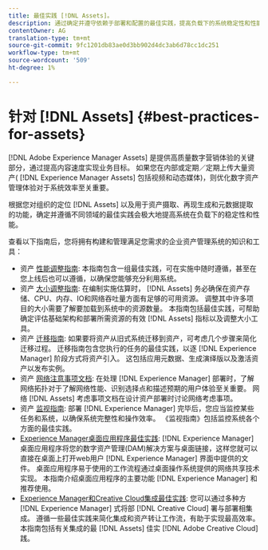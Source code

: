 ```yaml
---
title: 最佳实践 [!DNL Assets]。
description: 通过确定并遵守依赖于部署和配置的最佳实践，提高负载下的系统稳定性和性能。
contentOwner: AG
translation-type: tm+mt
source-git-commit: 9fc1201db83ae0d3bb902d4dc3ab6d78cc1dc251
workflow-type: tm+mt
source-wordcount: '509'
ht-degree: 1%

---
```



# 针对 [!DNL Assets] {#best-practices-for-assets}

[!DNL Adobe Experience Manager Assets] 是提供高质量数字营销体验的关键部分，通过提高内容速度实现业务目标。 如果您在内部或定期／定期上传大量资产( [!DNL Experience Manager Assets] 包括视频和动态媒体)，则优化数字资产管理体验对于系统效率至关重要。

根据您对组织的定位 [!DNL Assets] 以及用于资产摄取、再现生成和元数据提取的功能，确定并遵循不同领域的最佳实践会极大地提高系统在负载下的稳定性和性能。

查看以下指南后，您将拥有构建和管理满足您需求的企业资产管理系统的知识和工具：

* 资产 [性能调整指南](/help/assets/performance-tuning-guidelines.md): 本指南包含一组最佳实践，可在实施中随时遵循，甚至在您上线后也可以遵循，以确保您能够充分利用系统。
* 资产 [大小调整指南](/help/assets/assets-sizing-guide.md): 在编制实施估算时， [!DNL Assets] 务必确保在资产存储、CPU、内存、IO和网络吞吐量方面有足够的可用资源。 调整其中许多项目的大小需要了解要加载到系统中的资源数量。 本指南包括最佳实践，可帮助确定评估基础架构和部署所需资源的有效 [!DNL Assets] 指标以及调整大小工具。
* 资产 [迁移指南](/help/assets/assets-migration-guide.md): 如果要将资产从旧式系统迁移到资产，可考虑几个步骤来简化迁移过程。 迁移指南包含您执行的任务的最佳实践，以逐 [!DNL Experience Manager] 阶段方式将资产引入。 这包括应用元数据、生成演绎版以及激活资产以发布实例。
* 资产 [网络注意事项文档](/help/assets/assets-network-considerations.md): 在处理 [!DNL Experience Manager] 部署时，了解网络拓扑对于了解网络性能、识别选择点和描述预期的用户体验至关重要。 网络 [!DNL Assets] 考虑事项文档在设计资产部署时讨论网络考虑事项。
* 资产 [监视指南](/help/assets/assets-monitoring-best-practices.md): 部署 [!DNL Experience Manager] 完毕后，您应当监控某些任务和系统，以确保系统完整性和操作效率。 《监视指南》包括监控系统各个方面的最佳实践。
* [Experience Manager桌面应用程序最佳实践](https://docs.adobe.com/content/help/zh-Hans/experience-manager-desktop-app/using/introduction.html): [!DNL Experience Manager] 桌面应用程序将您的数字资产管理(DAM)解决方案与桌面链接，这样您就可以直接在桌面上打开web用户 [!DNL Experience Manager] 界面中提供的文件。 桌面应用程序易于使用的工作流程通过桌面操作系统提供的网络共享技术实现。 本指南介绍桌面应用程序的主要功能 [!DNL Experience Manager] 和推荐使用。
* [Experience Manager和Creative Cloud集成最佳实践](/help/assets/aem-cc-integration-best-practices.md): 您可以通过多种方 [!DNL Experience Manager] 式将部 [!DNL Creative Cloud] 署与部署相集成。 遵循一些最佳实践来简化集成和资产转让工作流，有助于实现最高效率。 本指南包括有关集成的最 [!DNL Assets] 佳实 [!DNL Adobe Creative Cloud]践。
